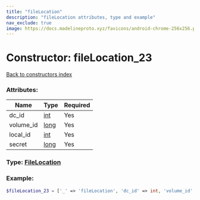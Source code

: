 ```yaml
---
title: "fileLocation"
description: "fileLocation attributes, type and example"
nav_exclude: true
image: https://docs.madelineproto.xyz/favicons/android-chrome-256x256.png
---
```

# Constructor: fileLocation\_23  
[Back to constructors index](/API_docs/constructors/index.md)



### Attributes:

| Name     |    Type       | Required |
|----------|---------------|----------|
|dc\_id|[int](/API_docs/types/int.md) | Yes|
|volume\_id|[long](/API_docs/types/long.md) | Yes|
|local\_id|[int](/API_docs/types/int.md) | Yes|
|secret|[long](/API_docs/types/long.md) | Yes|



### Type: [FileLocation](/API_docs/types/FileLocation.md)


### Example:

```php
$fileLocation_23 = ['_' => 'fileLocation', 'dc_id' => int, 'volume_id' => long, 'local_id' => int, 'secret' => long];
```  
